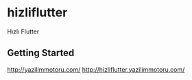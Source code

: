 # hizliflutter

Hızlı Flutter

## Getting Started

http://yazilimmotoru.com/
http://hizliflutter.yazilimmotoru.com/
